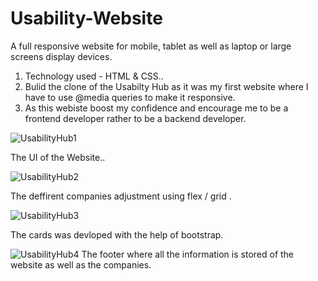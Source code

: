 # Usability-Website
A full responsive website for mobile, tablet as well as laptop or large screens display devices.


1) Technology used - HTML & CSS..
2) Bulid the clone of the Usabilty Hub as it was my first website where I have to use @media queries to make it responsive.
3) As this webiste boost my confidence and encourage me to be a frontend developer rather to be a backend developer.


![UsabilityHub1](https://user-images.githubusercontent.com/118504736/232553350-c88df280-b7eb-4909-846e-03333167d1e3.png)

The UI of the Website..


![UsabilityHub2](https://user-images.githubusercontent.com/118504736/232553404-7c7eb628-9ce9-4f6c-b54d-75183603d8c4.png)

The deffirent companies adjustment using flex / grid .



![UsabilityHub3](https://user-images.githubusercontent.com/118504736/232553555-e51ddc15-c5af-4615-ba0c-dac1640be7a6.png)

The cards was devloped with the help of bootstrap.


![UsabilityHub4](https://user-images.githubusercontent.com/118504736/232553652-aed4cb8c-94bc-40d9-904e-c152ad195a82.png)
The footer where all the information is stored of the website as well as the companies.

